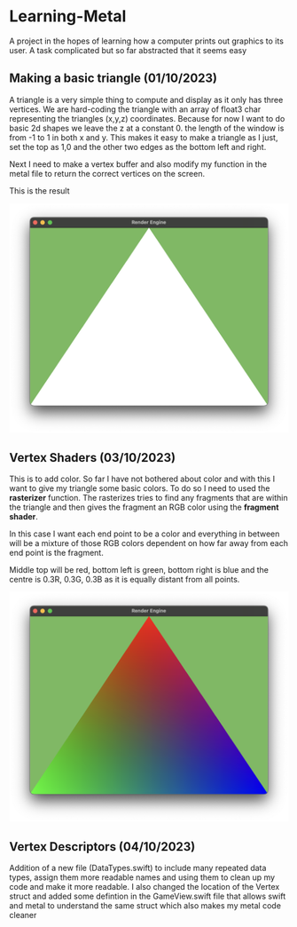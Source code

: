 # Learning-Metal

A project in the hopes of learning how a computer prints out graphics to its user. A task complicated but so far abstracted that it seems easy

## Making a basic triangle (01/10/2023)

A triangle is a very simple thing to compute and display as it only has three vertices. We are hard-coding the triangle with an array of float3 char representing the triangles (x,y,z) coordinates. Because for now I want to do basic 2d shapes we leave the z at a constant 0. the length of the window is from -1 to 1 in both x and y. This makes it easy to make a triangle as I just, set the top as 1,0 and the other two edges as the bottom left and right.

Next I need to make a vertex buffer and also modify my function in the metal file to return the correct vertices on the screen.

This is the result

![First triangle](Images/first_trianlge.png)


## Vertex Shaders (03/10/2023)

This is to add color. So far I have not bothered about color and with this I want to give my triangle some basic colors.
To do so I need to used the **rasterizer** function. The rasterizes tries to find any fragments that are within the triangle and
then gives the fragment an RGB color using the **fragment shader**. 

In this case I want each end point to be a color and everything in between will be a mixture of those RGB colors dependent on
how far away from each end point is the fragment.

Middle top will be red, bottom left is green, bottom right is blue and the centre is 0.3R, 0.3G, 0.3B as it is equally distant
from all points.

![Colorful triangle](Images/colorful_triangle.png)

## Vertex Descriptors (04/10/2023)

Addition of a new file (DataTypes.swift) to include many repeated data types, assign them more readable names and using them to
clean up my code and make it more readable. I also changed the location of the Vertex struct and added some defintion in the
GameView.swift file that allows swift and metal to understand the same struct which also makes my metal code cleaner
